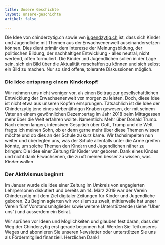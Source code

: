 ```yaml
---
title: Unsere Geschichte
layout: unsere-geschichte
artikel: false

---
```

Die Idee von chinderzytig.ch sowie von [jugendzytig.ch](https://www.jugendzytig.ch/)
ist, dass sich Kinder und Jugendliche mit Themen aus der Erwachsenenwelt
auseinandersetzen können. Dies dient primär dem Interesse der Meinungsbildung,
der politischen Bildung, der nachhaltigen Entwicklung - alles neutral, nicht
wertend, offen formuliert. Die Kinder und Jugendlichen sollen in der Lage sein,
sich ein Bild über die Aktualität verschaffen zu können und sich selbst ein
Bild zu machen. Nur so sind offene, tolerante Diskussionen möglich.

### Die Idee entsprang einem Kinderkopf!

​Wir nehmen uns nicht weniger vor, als einen Beitrag zur gesellschaftlichen
Entwicklung der Erwachsenenwelt von morgen zu leisten. Doch, diese Idee ist
nicht etwa aus unseren Köpfen entsprungen. Tätsächlich ist die Idee der
Chinderzytig jene eines siebenjährigen Knaben gewesen, der mit seinem Vater an
einem gewöhnlichen Dezembertag im Jahr 2018 beim Mittagessen mehr über die Welt
erfahren wollte. Namentlich: Mehr über Donald Trump. Nach einem langen,
intensiven Gespräch über Gott, Trump und die Welt fragte ich meinen Sohn, ob er
denn gerne mehr über diese Themen wissen möchte und ob dies an der Schule zu
kurz käme. Wir fachsimpelten nun weiter und überlegten uns, was der Schule
allenfalls unter die Arme greifen könnte, um solche Themen den Kindern und
Jugendlichen näher zu bringen: Die Idee einer Zeitung für Kinder war geboren.
Dank eines Kindes und nicht dank Erwachsenen, die zu oft meinen besser zu
wissen, was Kinder wollen.
​

### Der Aktivismus beginnt

​Im Januar wurde die Idee einer Zeitung im Umkreis von engagierten Lehrpersonen
diskutiert und bereits am 14. März 2019 war der Verein Chinderzytig mit dem
Ziel digitaler Zeitungen für Kinder und Jugendliche geboren. Zu Beginn agierten
wir vor allem zu zweit, mittlerweile hat unser Verein fünf Vorstandsmitglieder
sowie weitere Unterstützende (siehe "Über uns") und ausserdem ein Beirat.

Wir sprühen vor Ideen und Möglichkeiten und glauben fest daran, dass der Weg der Chinderzytig erst gerade begonnen hat. Werden Sie Teil unseres Weges und abonnieren Sie unseren Newsletter oder unterstützen Sie uns als Fördermitglied finanziell. Herzlichen Dank!
